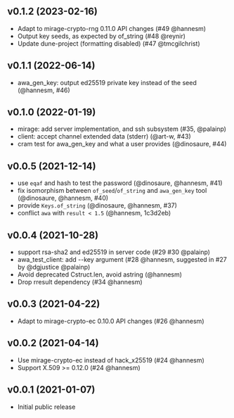 ## v0.1.2 (2023-02-16)

* Adapt to mirage-crypto-rng 0.11.0 API changes (#49 @hannesm)
* Output key seeds, as expected by of_string (#48 @reynir)
* Update dune-project (formatting disabled) (#47 @tmcgilchrist)

## v0.1.1 (2022-06-14)

* awa_gen_key: output ed25519 private key instead of the seed (@hannesm, #46)

## v0.1.0 (2022-01-19)

* mirage: add server implementation, and ssh subsystem (#35, @palainp)
* client: accept channel extended data (stderr) (@art-w, #43)
* cram test for awa_gen_key and what a user provides (@dinosaure, #44)

## v0.0.5 (2021-12-14)

* use `eqaf` and hash to test the password (@dinosaure, @hannesm, #41)
* fix isomorphism between `of_seed`/`of_string` and `awa_gen_key` tool (@dinosaure, @hannesm, #40)
* provide `Keys.of_string` (@dinosaure, @hannesm, #37)
* conflict `awa` with `result < 1.5` (@hannesm, 1c3d2eb)

## v0.0.4 (2021-10-28)

* support rsa-sha2 and ed25519 in server code (#29 #30 @palainp)
* awa_test_client: add --key argument (#28 @hannesm, suggested in #27 by
  @dgjustice @palainp)
* Avoid deprecated Cstruct.len, avoid astring (@hannesm)
* Drop rresult dependency (#34 @hannesm)

## v0.0.3 (2021-04-22)

* Adapt to mirage-crypto-ec 0.10.0 API changes (#26 @hannesm)

## v0.0.2 (2021-04-14)

* Use mirage-crypto-ec instead of hack_x25519 (#24 @hannesm)
* Support X.509 >= 0.12.0 (#24 @hannesm)

## v0.0.1 (2021-01-07)

* Initial public release
